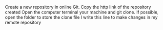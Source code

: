 Create a new repository in online Git.
Copy the http link of the repository created
Open the computer terminal your machine and git clone. If possible, open the folder to store the clone file
I write this line to make changes in my remote repository
